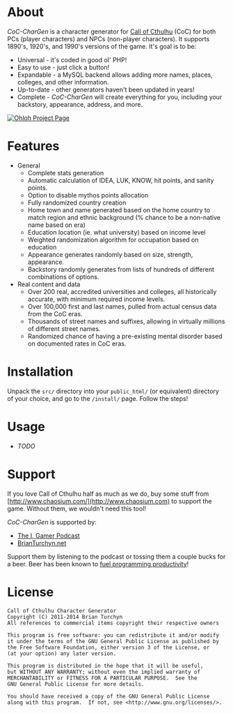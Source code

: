 # About

_CoC-CharGen_ is a character generator for [Call of Cthulhu](http://www.chaosium.com) (CoC) for both PCs (player characters) and NPCs (non-player characters). It supports 1890's, 1920's, and 1990's versions of the game. It's goal is to be:

* Universal - it's coded in good ol' PHP!
* Easy to use - just click a button!
* Expandable - a MySQL backend allows adding more names, places, colleges, and other information.
* Up-to-date - other generators haven't been updated in years!
* Complete - _CoC-CharGen_ will create everything for you, including your backstory, appearance, address, and more. 

[ohloh]: http://www.ohloh.net/p/coc-chargen/widgets/project_thin_badge.gif
[![Ohloh Project Page][ohloh]](https://www.ohloh.net/p/coc-chargen)

# Features

* General
    * Complete stats generation
    * Automatic calculation of IDEA, LUK, KNOW, hit points, and sanity points.
    * Option to disable mythos points allocation
    * Fully randomized country creation
    * Home town and name generated based on the home country to match region and ethnic background (% chance to be a non-native name based on era)
    * Education location (ie. what university) based on income level
    * Weighted randomization algorithm for occupation based on education
    * Appearance generates randomly based on size, strength, appearance.
    * Backstory randomly generates from lists of hundreds of different combinations of options. 
* Real content and data
    * Over 200 real, accredited universities and colleges, all historically accurate, with minimum required income levels. 
    * Over 100,000 first and last names, pulled from actual census data from the CoC eras.
    * Thousands of street names and suffixes, allowing in virtually millions of different street names.
    * Randomized chance of having a pre-existing mental disorder based on documented rates in CoC eras. 

# Installation

Unpack the `src/` directory into your `public_html/` (or equivalent) directory of your choice, and go to the `/install/` page. Follow the steps!

# Usage

* _TODO_

# Support

If you love Call of Cthulhu half as much as we do, buy some stuff from [http://www.chaosium.com/](http://www.chaosium.com) to support the game. Without them, we wouldn't need this tool!

_CoC-CharGen_ is supported by:

* [The I, Gamer Podcast](http://igamer.ca)
* [BrianTurchyn.net](http://brianturchyn.net)

Support them by listening to the podcast or tossing them a couple bucks for a beer. Beer has been known to [fuel programming productivity](http://xkcd.com/323/)!

# License

    Call of Cthulhu Character Generator
    Copyright (C) 2011-2014 Brian Turchyn
    All references to commercial items copyright their respective owners

    This program is free software: you can redistribute it and/or modify
    it under the terms of the GNU General Public License as published by
    the Free Software Foundation, either version 3 of the License, or
    (at your option) any later version.
     
    This program is distributed in the hope that it will be useful,
    but WITHOUT ANY WARRANTY; without even the implied warranty of
    MERCHANTABILITY or FITNESS FOR A PARTICULAR PURPOSE.  See the
    GNU General Public License for more details.

    You should have received a copy of the GNU General Public License
    along with this program.  If not, see <http://www.gnu.org/licenses/>.
